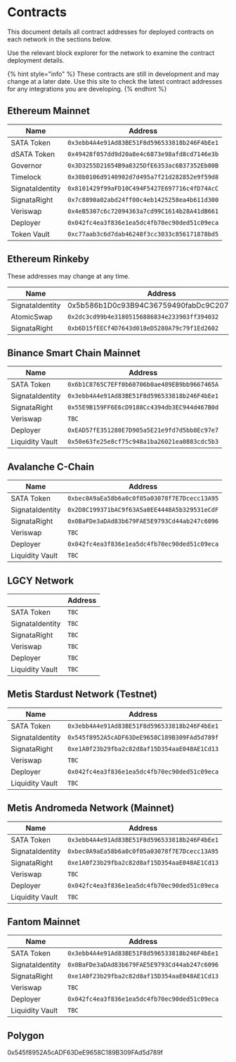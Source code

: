 # Contracts

This document details all contract addresses for deployed contracts on each network in the sections below.

Use the relevant block explorer for the network to examine the contract deployment details.

{% hint style="info" %}
These contracts are still in development and may change at a later date. Use this site to check the latest contract addresses for any integrations you are developing.
{% endhint %}

## Ethereum Mainnet

| Name            | Address                                      |
| --------------- | -------------------------------------------- |
| SATA Token      | `0x3ebb4A4e91Ad83BE51F8d596533818b246F4bEe1` |
| dSATA Token     | `0x49428f057dd9d20a8e4c6873e98afd8cd7146e3b` |
| Governor        | `0x3D3255D21654B9a8325DfE6353ac6B37352Eb80B` |
| Timelock        | `0x30b0106d9140902d7d495a7f21d282852e9f59d8` |
| SignataIdentity | `0x8101429f99aFD10C494F5427E697716c4fD74AcC` |
| SignataRight    | `0x7c8890a02abd24ff00c4eb1425258ea4b611d300` |
| Veriswap        | `0x4eB5307c6c72094363a7cd99C1614b28A41dB661` |
| Deployer        | `0x042fc4ea3f836e1ea5dc4fb70ec90ded51c09eca` |
| Token Vault     | `0xc77aab3c6d7dab46248f3cc3033c856171878bd5` |

## Ethereum Rinkeby

These addresses may change at any time.

| Name            | Address                                      |
| --------------- | -------------------------------------------- |
| SignataIdentity | 0x5b586b1D0c93B94C36759490fabDc9C207EB4910   |
| AtomicSwap      | `0x2dc3cd99b4e31805156886834e233903ff394032` |
| SignataRight    | `0xb6D15fEECf4D7643d018eD5280A79c79f1Ed2602` |

## Binance Smart Chain Mainnet

| Name            | Address                                      |
| --------------- | -------------------------------------------- |
| SATA Token      | `0x6b1C8765C7EFf0b60706b0ae489EB9bb9667465A` |
| SignataIdentity | `0x3ebb4A4e91Ad83BE51F8d596533818b246F4bEe1` |
| SignataRight    | `0x55E9B159FF6E6cD9188Cc4394db3EC944d467B0d` |
| Veriswap        | `TBC`                                        |
| Deployer        | `0xEAD57fE351280E7D905a5E21e9fd7d5bb0Ec97e7` |
| Liquidity Vault | `0x50e63fe25e8cf75c948a1ba26021ea0883cdc5b3` |

## Avalanche C-Chain

| Name            | Address                                      |
| --------------- | -------------------------------------------- |
| SATA Token      | `0xbec0A9aEa58b6a0c0f05a03078f7E7Dcecc13A95` |
| SignataIdentity | `0x2D8C199371bAC9f63A5a0EE4448A5b329531eCdF` |
| SignataRight    | `0x0BaFDe3aDAd83b679FAE5E9793Cd44ab247c6096` |
| Veriswap        | `TBC`                                        |
| Deployer        | `0x042fc4ea3f836e1ea5dc4fb70ec90ded51c09eca` |
| Liquidity Vault | `TBC`                                        |

## LGCY Network

|                 | Address |
| --------------- | ------- |
| SATA Token      | `TBC`   |
| SignataIdentity | `TBC`   |
| SignataRight    | `TBC`   |
| Veriswap        | `TBC`   |
| Deployer        | `TBC`   |
| Liquidity Vault | `TBC`   |

## Metis Stardust Network (Testnet)

| Name            | Address                                      |
| --------------- | -------------------------------------------- |
| SATA Token      | `0x3ebb4A4e91Ad83BE51F8d596533818b246F4bEe1` |
| SignataIdentity | `0x545f8952A5cADF63DeE9658C189B309FAd5d789f` |
| SignataRight    | `0xe1A0f23b29fba2c82d8af15D354aaE048AE1Cd13` |
| Veriswap        | `TBC`                                        |
| Deployer        | `0x042fc4ea3f836e1ea5dc4fb70ec90ded51c09eca` |
| Liquidity Vault | `TBC`                                        |

## Metis Andromeda Network (Mainnet)

| Name            | Address                                      |
| --------------- | -------------------------------------------- |
| SATA Token      | `0x3ebb4A4e91Ad83BE51F8d596533818b246F4bEe1` |
| SignataIdentity | `0xbec0A9aEa58b6a0c0f05a03078f7E7Dcecc13A95` |
| SignataRight    | `0xe1A0f23b29fba2c82d8af15D354aaE048AE1Cd13` |
| Veriswap        | `TBC`                                        |
| Deployer        | `0x042fc4ea3f836e1ea5dc4fb70ec90ded51c09eca` |
| Liquidity Vault | `TBC`                                        |

## Fantom Mainnet

| Name            | Address                                      |
| --------------- | -------------------------------------------- |
| SATA Token      | `0x3ebb4A4e91Ad83BE51F8d596533818b246F4bEe1` |
| SignataIdentity | `0x0BaFDe3aDAd83b679FAE5E9793Cd44ab247c6096` |
| SignataRight    | `0xe1A0f23b29fba2c82d8af15D354aaE048AE1Cd13` |
| Veriswap        | `TBC`                                        |
| Deployer        | `0x042fc4ea3f836e1ea5dc4fb70ec90ded51c09eca` |
| Liquidity Vault | `TBC`                                        |

## Polygon

0x545f8952A5cADF63DeE9658C189B309FAd5d789f

